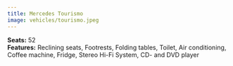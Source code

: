 ```yaml
---
title: Mercedes Tourismo
image: vehicles/tourismo.jpeg
---
```


**Seats:** 52<br>
**Features:** Reclining seats, Footrests, Folding tables, Toilet, Air conditioning, Coffee machine, Fridge, Stereo Hi-Fi System, CD- and DVD player<br>
